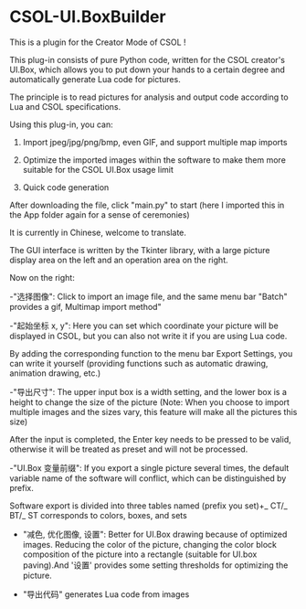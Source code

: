 # CSOL-UI.BoxBuilder
This is a plugin for the Creator Mode of CSOL !

This plug-in consists of pure Python code, written for the CSOL creator's UI.Box, which allows you to put down your hands to a certain degree and automatically generate Lua code for pictures.

The principle is to read pictures for analysis and output code according to Lua and CSOL specifications.



Using this plug-in, you can:

1. Import jpeg/jpg/png/bmp, even GIF, and support multiple map imports

2. Optimize the imported images within the software to make them more suitable for the CSOL UI.Box usage limit

3. Quick code generation



After downloading the file, click "main.py" to start (here I imported this in the App folder again for a sense of ceremonies)



It is currently in Chinese, welcome to translate.



The GUI interface is written by the Tkinter library, with a large picture display area on the left and an operation area on the right.



Now on the right:

-"选择图像": Click to import an image file, and the same menu bar "Batch" provides a gif, Multimap import method"



-"起始坐标 x, y": Here you can set which coordinate your picture will be displayed in CSOL, but you can also not write it if you are using Lua code.

By adding the corresponding function to the menu bar Export Settings, you can write it yourself (providing functions such as automatic drawing, animation drawing, etc.)



-"导出尺寸": The upper input box is a width setting, and the lower box is a height to change the size of the picture (Note: When you choose to import multiple images and the sizes vary, this feature will make all the pictures this size)

After the input is completed, the Enter key needs to be pressed to be valid, otherwise it will be treated as preset and will not be processed.



-"UI.Box 变量前缀": If you export a single picture several times, the default variable name of the software will conflict, which can be distinguished by prefix.

Software export is divided into three tables named (prefix you set)+_ CT/_ BT/_ ST corresponds to colors, boxes, and sets



- "减色, 优化图像, 设置": Better for UI.Box drawing because of optimized images. Reducing the color of the picture, changing the color block composition of the picture into a rectangle (suitable for UI.box paving).And '设置' provides some setting thresholds for optimizing the picture.



- "导出代码" generates Lua code from images
